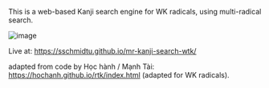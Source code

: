 This is a web-based Kanji search engine for WK radicals, using multi-radical search.

![image](https://user-images.githubusercontent.com/33069673/97358132-15393400-189b-11eb-9e51-6eabce66dfc0.png)

Live at: https://sschmidtu.github.io/mr-kanji-search-wtk/

adapted from code by Học hành / Mạnh Tài: https://hochanh.github.io/rtk/index.html (adapted for WK radicals).
